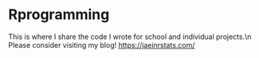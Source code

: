 # Rprogramming
This is where I share the code I wrote for school and individual projects.\n 
Please consider visiting my blog!
https://jaeinrstats.com/
